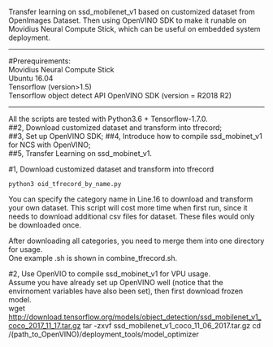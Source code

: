 Transfer learning on ssd_mobilenet_v1 based on customized dataset from OpenImages Dataset.
Then using OpenVINO SDK to make it runable on Movidius Neural Compute Stick, which can be useful on embedded system deployment.  
****

#Prerequirements:  
Movidius Neural Compute Stick  
Ubuntu 16.04  
Tensorflow (version>1.5)  
Tensorflow object detect API
OpenVINO SDK (version = R2018 R2)
***
All the scripts are tested with Python3.6 + Tensorflow-1.7.0.  
##2, Download customized dataset and transform into tfrecord;  
##3, Set up OpenVINO SDK; 
##4, Introduce how to compile ssd_mobinet_v1 for NCS with OpenVINO;  
##5, Transfer Learning on ssd_mobinet_v1.  

#1, Download customized dataset and transform into tfrecord 

    python3 oid_tfrecord_by_name.py 	

You can specify the category name in Line.16 to download and transform your own dataset.
This script will cost more time when first run, since it needs to download additional csv files for dataset. These files would only be downloaded once.

After downloading all categories, you need to merge them into one directory for usage.  
One example .sh is shown in combine_tfrecord.sh. 

#2, Use OpenVIO to compile ssd_mobinet_v1 for VPU usage.  
Assume you have already set up OpenVINO well (notice that the envirnoment variables have also been set), then first download frozen model.  
    wget http://download.tensorflow.org/models/object_detection/ssd_mobilenet_v1_coco_2017_11_17.tar.gz
    tar -zxvf ssd_mobilenet_v1_coco_11_06_2017.tar.gz
    cd /(path_to_OpenVINO)/deployment_tools/model_optimizer

